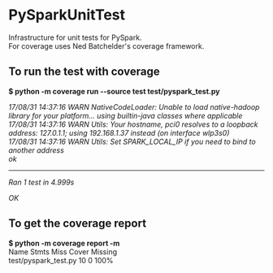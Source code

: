 # PySparkUnitTest
Infrastructure for unit tests for PySpark.  
For coverage uses Ned Batchelder's coverage framework.  

## To run the test with coverage
**$ python -m coverage run --source test test/pyspark_test.py**  
 
*17/08/31 14:37:16 WARN NativeCodeLoader: Unable to load native-hadoop library for your platform... using builtin-java classes where applicable*  
*17/08/31 14:37:16 WARN Utils: Your hostname, pci0 resolves to a loopback address: 127.0.1.1; using 192.168.1.37 instead (on interface wlp3s0)*  
*17/08/31 14:37:16 WARN Utils: Set SPARK_LOCAL_IP if you need to bind to another address*  
*ok*                                                                              
   
----------------------------------------------------------------------   
*Ran 1 test in 4.999s*  
  
*OK*  

## To get the coverage report
**$ python -m coverage report -m**  
Name                   Stmts   Miss  Cover   Missing  
test/pyspark_test.py      10      0   100%   

